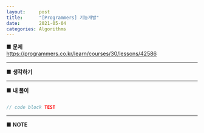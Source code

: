 ```yaml
---
layout:     post
title:      "[Programmers] 기능개발"
date:       2021-05-04
categories: Algorithms
---
```


■ **문제**   
<https://programmers.co.kr/learn/courses/30/lessons/42586>
- - -
■ **생각하기**   

- - - 
■ **내 풀이**   

```java

// code block TEST

```

- - -
■ **<span class="hightlighter">NOTE</span>**   
